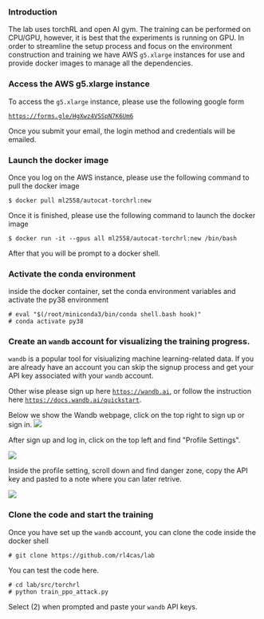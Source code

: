 ### Introduction

The lab uses torchRL and open AI gym. The training can be performed on CPU/GPU, however, it is best that the experiments is running on GPU. 
In order to streamline the setup process and focus on the environment construction and training we have AWS ```g5.xlarge``` instances for use and 
provide docker images to manage all the dependencies. 

### Access the AWS g5.xlarge instance

To access the ```g5.xlarge``` instance, please use the following google form

[```https://forms.gle/HgXwz4VSSpN7K6Um6```](https://forms.gle/HgXwz4VSSpN7K6Um6)

Once you submit your email, the login method and credentials will be emailed.

### Launch the docker image

Once you log on the AWS instance, please use the following command to pull the docker image 

```
$ docker pull ml2558/autocat-torchrl:new
```

Once it is finished, please use the following command to launch the docker image

```
$ docker run -it --gpus all ml2558/autocat-torchrl:new /bin/bash 
```

After that you will be prompt to a docker shell.

### Activate the conda environment

inside the docker container, set the conda environment variables and activate the py38 environment

```
# eval "$(/root/miniconda3/bin/conda shell.bash hook)" 
# conda activate py38
```

### Create an ```wandb``` account for visualizing the training progress.

```wandb``` is a popular tool for visiualizing machine learning-related data. If you are already have an account you can skip the signup process and get your API key associated with your ```wandb``` account.

Other wise please sign up here [```https://wandb.ai```](https://wandb.ai), or follow the instruction here [```https://docs.wandb.ai/quickstart```](https://docs.wandb.ai/quickstart).

Below we show the Wandb webpage, click on the top right to sign up or sign in.
![](fig/wandb.png)

After sign up and log in, click on the top left and find "Profile Settings".

![](fig/wandb_setting)

Inside the profile setting, scroll down and find danger zone, copy the API key and pasted to a note where you can later retrive.

![](fig/wandb_key)



### Clone the code and start the training

Once you have set up the ```wandb``` account, you can clone the code inside the docker shell

```
# git clone https://github.com/rl4cas/lab
```

You can test the code here.

```
# cd lab/src/torchrl
# python train_ppo_attack.py
```
Select (2) when prompted and paste your ```wandb``` API keys.


